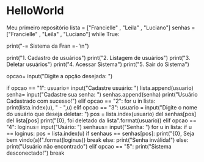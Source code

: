 # HelloWorld
Meu primeiro repositório
lista = ["Francielle" , "Leila" , "Luciano"]
senhas = ["Francielle" , "Leila" , "Luciano"]
while True:
  
  print("-= Sistema da Fran =- \n")
    
  print("1. Cadastro de usuários")
  print("2. Listagem de usuários")
  print("3. Deletar usuários")
  print("4. Acessar Sistema")
  print("5. Sair do Sistema")
  
  opcao= input("Digite a opção desejada: ")
  
  if opcao == "1":
    usuario= input("Cadastre usuário: ")
    lista.append(usuario)
    senha= input("Cadastre sua senha: ")
    senhas.append(senha)
    print("Usuário Cadastrado com sucesso!")
  elif opcao == "2":
    for u in lista:
      print(lista.index(u), " - ",u)
  elif opcao == "3":
    usuario = input("Digite o nome do usuário que deseja deletar: ")
    pos = lista.index(usuario)
    del senhas[pos]
    del lista[pos]
    print("{0}, foi deletado da lista".format(usuario))
  elif opcao == "4":
    loginus= input("Usário: ")
    senhaus= input("Senha: ")
    for u in lista:
      if u == loginus:
        pos = lista.index(u)
        if senhaus == senhas[pos]:
          print("{0}, Seja bem vindo(a)!".format(loginus))
          break
        else:
          print("Senha inválida!")
    else:
      print("Usuário não encontrado")
  elif opcao == "5":
    print("Sistema desconectado!")
    break  
